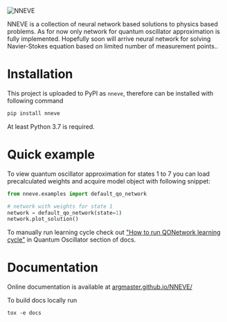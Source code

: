 ![NNEVE](https://raw.githubusercontent.com/Argmaster/NNEVE/main/docs/img/nneve.png)

NNEVE is a collection of neural network based solutions to physics based
problems. As for now only network for quantum oscillator approximation is fully
implemented. Hopefully soon will arrive neural network for solving
Navier-Stokes equation based on limited number of measurement points..

# Installation

This project is uploaded to PyPI as `nneve`, therefore can be installed with
following command

```bash
pip install nneve
```

At least Python 3.7 is required.

# Quick example

To view quantum oscillator approximation for states 1 to 7 you can load
precalculated weights and acquire model object with following snippet:

```python
from nneve.examples import default_qo_network

# network with weights for state 1
network = default_qo_network(state=1)
network.plot_solution()

```

To manually run learning cycle check out
["How to run QONetwork learning cycle"](https://argmaster.github.io/NNEVE//quantum_oscillator/learning_cycle/)
in Quantum Oscillator section of docs.

# Documentation

Online documentation is available at
[argmaster.github.io/NNEVE/](https://argmaster.github.io/NNEVE/)

To build docs locally run

```
tox -e docs
```
